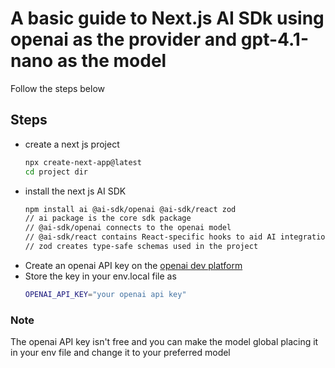 # A basic guide to Next.js AI SDk using openai as the provider and gpt-4.1-nano as the model
Follow the steps below

## Steps
- create a next js project
  ```bash
  npx create-next-app@latest
  cd project dir
- install the next js AI SDK
  ```bash
  npm install ai @ai-sdk/openai @ai-sdk/react zod
  // ai package is the core sdk package
  // @ai-sdk/openai connects to the openai model
  // @ai-sdk/react contains React-specific hooks to aid AI integration
  // zod creates type-safe schemas used in the project
- Create an openai API key on the [openai dev platform](https://platform.openai.com)
- Store the key in your env.local file as
  ```bash
  OPENAI_API_KEY="your openai api key"


### Note
The openai API key isn't free and you can make the model global placing it in your env file and change it to your preferred model
